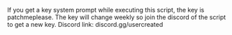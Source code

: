 If you get a key system prompt while executing this script, the key is patchmeplease. The key will change weekly so join the discord of the script to get a new key. Discord link: discord.gg/usercreated
